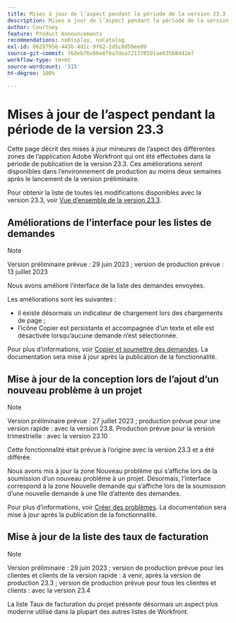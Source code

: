 ```yaml
---
title: Mises à jour de l’aspect pendant la période de la version 23.3
description: Mises à jour de l’aspect pendant la période de la version 23.3
author: Courtney
feature: Product Announcements
recommendations: noDisplay, noCatalog
exl-id: 86287956-445b-4d1c-9f62-1d5c8d58ee89
source-git-commit: 76deb76c66e8f8a7dea721378591ae035b8d42e7
workflow-type: tm+mt
source-wordcount: '315'
ht-degree: 100%

---
```


# Mises à jour de l’aspect pendant la période de la version 23.3

Cette page décrit des mises à jour mineures de l’aspect des différentes zones de l’application Adobe Workfront qui ont été effectuées dans la période de publication de la version 23.3. Ces améliorations seront disponibles dans l’environnement de production au moins deux semaines après le lancement de la version préliminaire.

Pour obtenir la liste de toutes les modifications disponibles avec la version 23.3, voir [Vue d’ensemble de la version 23.3](/help/quicksilver/product-announcements/product-releases/23.3-release-activity/23-3-release-overview.md).

## Améliorations de l’interface pour les listes de demandes

>[!NOTE]
>
>Version préliminaire prévue : 29 juin 2023 ; version de production prévue : 13 juillet 2023

Nous avons amélioré l’interface de la liste des demandes envoyées.

Les améliorations sont les suivantes :

* il existe désormais un indicateur de chargement lors des chargements de page ;
* l’icône Copier est persistante et accompagnée d’un texte et elle est désactivée lorsqu’aucune demande n’est sélectionnée.

Pour plus d’informations, voir [Copier et soumettre des demandes](/help/quicksilver/manage-work/requests/create-requests/copy-and-submit-requests.md). La documentation sera mise à jour après la publication de la fonctionnalité.

## Mise à jour de la conception lors de l’ajout d’un nouveau problème à un projet

>[!NOTE]
>
>Version préliminaire prévue : 27 juillet 2023 ; production prévue pour une version rapide : avec la version 23.8. Production prévue pour la version trimestrielle : avec la version 23.10
>
>Cette fonctionnalité était prévue à l’origine avec la version 23.3 et a été différée.

Nous avons mis à jour la zone Nouveau problème qui s’affiche lors de la soumission d’un nouveau problème à un projet. Désormais, l’interface correspond à la zone Nouvelle demande qui s’affiche lors de la soumission d’une nouvelle demande à une file d’attente des demandes.

Pour plus d’informations, voir [Créer des problèmes](../../../manage-work/issues/manage-issues/create-issues.md). La documentation sera mise à jour après la publication de la fonctionnalité.

## Mise à jour de la liste des taux de facturation

>[!NOTE]
>
>Version préliminaire : 29 juin 2023 ; version de production prévue pour les clientes et clients de la version rapide : à venir, après la version de production 23.3 ; version de production prévue pour tous les clientes et clients : avec la version 23.4

La liste Taux de facturation du projet présente désormais un aspect plus moderne utilisé dans la plupart des autres listes de Workfront.
